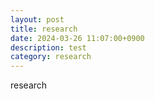 ```yaml
---
layout: post
title: research
date: 2024-03-26 11:07:00+0900
description: test
category: research
---
```


research